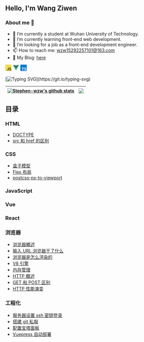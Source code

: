 ## Hello, I'm Wang Ziwen

### About me 👋

- 🔭 I’m currently a student at Wuhan University of Technology.
- 🌱 I’m currently learning front-end web development.
- 🤔 I’m looking for a job as a front-end development engineer.
- 📫 How to reach me: wzw15292257101@163.com
- 💼 My Blog: [here](https://dribble-njr.github.io/blog/)

<code><img height="20" alt="javascript" src="https://raw.githubusercontent.com/github/explore/80688e429a7d4ef2fca1e82350fe8e3517d3494d/topics/javascript/javascript.png"></code>
<code><img height="20" alt="vue" src="https://raw.githubusercontent.com/github/explore/80688e429a7d4ef2fca1e82350fe8e3517d3494d/topics/vue/vue.png"></code>
<code><img height="20" alt="typescript" src="https://raw.githubusercontent.com/github/explore/80688e429a7d4ef2fca1e82350fe8e3517d3494d/topics/typescript/typescript.png"></code>

[![Typing SVG](https://readme-typing-svg.herokuapp.com?font=Fira+Code&pause=1000&color=000000&vCenter=true&width=600&lines=Enquanto+houver+1%25+de+chance%2Cteremo+99%25+f%C3%A9.)](https://git.io/typing-svg)

| <a href="https://github.com/Stephen-wzw/github-readme-stats"><img align="center" src="https://github-readme-stats.vercel.app/api?username=Stephen-wzw&show_icons=true&include_all_commits=true&theme=buefy&hide_border=true" alt="Stephen-wzw's github stats" /></a> | <a href="https://github.com/Stephen-wzw/github-readme-stats"><img align="center" src="https://github-readme-stats.vercel.app/api/top-langs/?username=Stephen-wzw&layout=compact&theme=buefy&hide_border=true" /></a> |
| ------------- | ------------- |

## 目录

### HTML

* [DOCTYPE](0001、DOCTYPE.md)
* [src 和 href 的区别](0002、src和href的区别.md)

### CSS

* [盒子模型](0001、盒子模型.md)
* [Flex 布局](0002、flex.md)
* [postcss-px-to-viewport](0003、postcss-px-to-viewport.md)

### JavaScript

### Vue

### React

### 浏览器

* [浏览器概述](0008、浏览器概述.md)
* [输入 URL 浏览器干了什么](./0001、输入URL浏览器干了什么.md)
* [浏览器是怎么渲染的](./0002、浏览器是怎么渲染的.md)
* [V8 引擎](./0003、V8引擎.md)
* [内存管理](./0004、内存管理.md)
* [HTTP 概述](0005、HTTP概述.md)
* [GET 和 POST 区别](0006、GET和POST区别.md)
* [HTTP 性能演变](0007、HTTP性能演变.md)

### 工程化

* [服务器设置 ssh 密钥登录](0001、设置%20ssh%20密钥登录.md)
* [搭建 git 私服](0002、搭建%20git%20私服.md)
* [配置宝塔面板](0003、配置宝塔面板.md)
* [Vuepress 自动部署](0004、自动部署.md)
